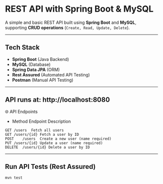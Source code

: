 # REST API with Spring Boot & MySQL

A simple and basic REST API built using **Spring Boot** and **MySQL**, supporting **CRUD operations** (`Create, Read, Update, Delete`).  

---

## Tech Stack
- **Spring Boot** (Java Backend)
- **MySQL** (Database)
- **Spring Data JPA** (ORM)
- **Rest Assured** (Automated API Testing)
- **Postman** (Manual API Testing)

---

## API runs at: http://localhost:8080

🌐 API Endpoints

- Method	Endpoint	Description
```
GET	/users	Fetch all users
GET	/users/{id}	Fetch a user by ID
POST	/users	Create a new user (name required)
PUT	/users/{id}	Update a user (name required)
DELETE	/users/{id}	Delete a user by ID
```
---

## Run API Tests (Rest Assured)

```
mvn test
```
